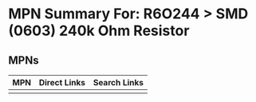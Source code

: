 



# MPN Summary For: R6O244 > SMD (0603) 240k Ohm Resistor

## MPNs
  

|MPN|Direct Links|Search Links|
| :--- | :--- | :--- |
||||
